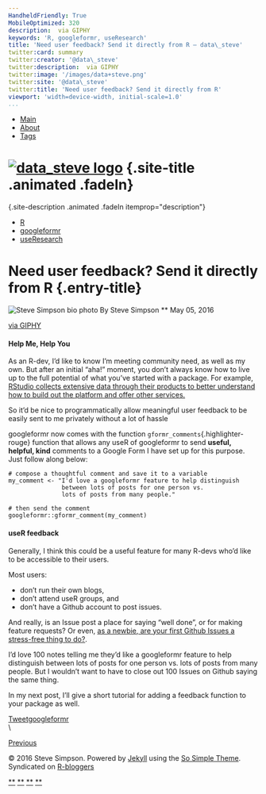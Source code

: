 ```yaml
---
HandheldFriendly: True
MobileOptimized: 320
description:  via GIPHY 
keywords: 'R, googleformr, useResearch'
title: 'Need user feedback? Send it directly from R – data\_steve'
twitter:card: summary
twitter:creator: '@data\_steve'
twitter:description:  via GIPHY 
twitter:image: '/images/data+steve.png'
twitter:site: '@data\_steve'
twitter:title: 'Need user feedback? Send it directly from R'
viewport: 'width=device-width, initial-scale=1.0'
...
```


<div class="navigation-wrapper">

-   [Main](/)
-   [About](/about/)
-   [Tags](/tags/)

</div>

<div class="wrap">

[![data\_steve logo](/images/data+steve.png)](/ "data_steve")
[](/) {.site-title .animated .fadeIn}
=====

 {.site-description .animated .fadeIn itemprop="description"}

</div>

<div class="js-menu-screen menu-screen">

</div>

<div id="main" role="main">

<div class="entry-wrapper">

-   [R](/tags/#R "Pages tagged R")
-   [googleformr](/tags/#googleformr "Pages tagged googleformr")
-   [useResearch](/tags/#useResearch "Pages tagged useResearch")

Need user feedback? Send it directly from R {.entry-title}
===========================================

![Steve Simpson bio photo](/images/avatar.jpg) <span
class="author vcard">By <span class="fn">Steve Simpson</span></span>
<span class="entry-date date published">** May 05, 2016</span>
<div class="entry-content">

[via
GIPHY](http://giphy.com/gifs/help-me-you-jerry-macguire-5xtDarnvDIBBEr972uY)

#### Help Me, Help You

As an R-dev, I’d like to know I’m meeting community need, as well as my
own. But after an initial “aha!” moment, you don’t always know how to
live up to the full potential of what you’ve started with a package. For
example, [RStudio collects extensive data through their products to
better understand how to build out the platform and offer other
services.](https://www.rstudio.com/about/privacy-policy/)

So it’d be nice to programmatically allow meaningful user feedback to be
easily sent to me privately without a lot of hassle

googleformr now comes with the function
`gformr_comments`{.highlighter-rouge} function that allows any useR of
googleformr to send **useful, helpful, kind** comments to a Google Form
I have set up for this purpose. Just follow along below:

<div class="highlighter-rouge">

``` {.highlight}
# compose a thoughtful comment and save it to a variable
my_comment <- "I'd love a googleformr feature to help distinguish 
               between lots of posts for one person vs. 
               lots of posts from many people."

# then send the comment
googleformr::gformr_comment(my_comment)
```

</div>

#### useR feedback

Generally, I think this could be a useful feature for many R-devs who’d
like to be accessible to their users.

Most users:

-   don’t run their own blogs,
-   don’t attend useR groups, and
-   don’t have a Github account to post issues.

And really, is an Issue post a place for saying “well done”, or for
making feature requests? Or even, [as a newbie, are your first Github
Issues a stress-free thing to
do?](thttp://www.codenewbie.org/blogs/how-to-make-a-pull-request).

I’d love 100 notes telling me they’d like a googleformr feature to help
distinguish between lots of posts for one person vs. lots of posts from
many people. But I wouldn’t want to have to close out 100 Issues on
Github saying the same thing.

In my next post, I’ll give a short tutorial for adding a feedback
function to your package as well.

[Tweet](https://twitter.com/share)[googleformr](https://github.com/data-steve/googleformr)\
\

</div>

</div>

[Previous](/links-i-liked/ "Links I liked")

</div>

<div class="footer-wrapper">

<span>© 2016 Steve Simpson. Powered by [Jekyll](http://jekyllrb.com)
using the [So Simple
Theme](https://mademistakes.com/work/so-simple-jekyll-theme/).
Syndicated on [R-bloggers](http://www.r-bloggers.com/) </span>
<div class="social-icons">

[**](https://twitter.com/data_steve "Steve Simpson on Twitter")
[**](https://linkedin.com/in/steve-simpson-1a05376 "Steve Simpson on LinkedIn")
[**](https://github.com/data-steve "Steve Simpson on Github")
[**](/feed.xml "Atom/RSS feed")

</div>

</div>
